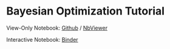 # Bayesian Optimization Tutorial

View-Only Notebook: [Github](https://github.com/SJamieson/bayesian-optimization-tutorial/blob/master/Bayesian%20Optimization%20Tutorial.ipynb)
/ [NbViewer](https://nbviewer.jupyter.org/github/SJamieson/bayesian-optimization-tutorial/blob/master/Bayesian%20Optimization%20Tutorial.ipynb)

Interactive Notebook: [Binder](https://mybinder.org/v2/gh/SJamieson/bayesian-optimization-tutorial/master?filepath=Bayesian%20Optimization%20Tutorial.ipynb)
